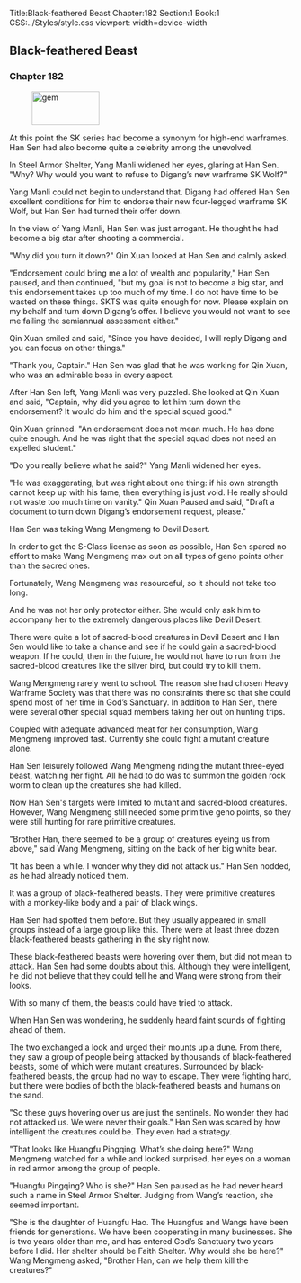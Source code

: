 Title:Black-feathered Beast 
Chapter:182 
Section:1 
Book:1 
CSS:../Styles/style.css 
viewport: width=device-width
  
## Black-feathered Beast
### Chapter 182 
<figure>
	<img src="../Images/gem.gif" alt="gem" id="gem" width="120" height="60" />
</figure>
  

  
  At this point the SK series had become a synonym for high-end warframes. Han Sen had also become quite a celebrity among the unevolved.

In Steel Armor Shelter, Yang Manli widened her eyes, glaring at Han Sen. "Why? Why would you want to refuse to Digang’s new warframe SK Wolf?"

Yang Manli could not begin to understand that. Digang had offered Han Sen excellent conditions for him to endorse their new four-legged warframe SK Wolf, but Han Sen had turned their offer down.

In the view of Yang Manli, Han Sen was just arrogant. He thought he had become a big star after shooting a commercial.

"Why did you turn it down?" Qin Xuan looked at Han Sen and calmly asked.

"Endorsement could bring me a lot of wealth and popularity," Han Sen paused, and then continued, "but my goal is not to become a big star, and this endorsement takes up too much of my time. I do not have time to be wasted on these things. SKTS was quite enough for now. Please explain on my behalf and turn down Digang’s offer. I believe you would not want to see me failing the semiannual assessment either."

Qin Xuan smiled and said, "Since you have decided, I will reply Digang and you can focus on other things."

"Thank you, Captain." Han Sen was glad that he was working for Qin Xuan, who was an admirable boss in every aspect.

After Han Sen left, Yang Manli was very puzzled. She looked at Qin Xuan and said, "Captain, why did you agree to let him turn down the endorsement? It would do him and the special squad good."

Qin Xuan grinned. "An endorsement does not mean much. He has done quite enough. And he was right that the special squad does not need an expelled student."

"Do you really believe what he said?" Yang Manli widened her eyes.

"He was exaggerating, but was right about one thing: if his own strength cannot keep up with his fame, then everything is just void. He really should not waste too much time on vanity." Qin Xuan Paused and said, "Draft a document to turn down Digang’s endorsement request, please."

Han Sen was taking Wang Mengmeng to Devil Desert.

In order to get the S-Class license as soon as possible, Han Sen spared no effort to make Wang Mengmeng max out on all types of geno points other than the sacred ones.

Fortunately, Wang Mengmeng was resourceful, so it should not take too long.

And he was not her only protector either. She would only ask him to accompany her to the extremely dangerous places like Devil Desert.

There were quite a lot of sacred-blood creatures in Devil Desert and Han Sen would like to take a chance and see if he could gain a sacred-blood weapon. If he could, then in the future, he would not have to run from the sacred-blood creatures like the silver bird, but could try to kill them.

Wang Mengmeng rarely went to school. The reason she had chosen Heavy Warframe Society was that there was no constraints there so that she could spend most of her time in God’s Sanctuary. In addition to Han Sen, there were several other special squad members taking her out on hunting trips.

Coupled with adequate advanced meat for her consumption, Wang Mengmeng improved fast. Currently she could fight a mutant creature alone.

Han Sen leisurely followed Wang Mengmeng riding the mutant three-eyed beast, watching her fight. All he had to do was to summon the golden rock worm to clean up the creatures she had killed.

Now Han Sen's targets were limited to mutant and sacred-blood creatures. However, Wang Mengmeng still needed some primitive geno points, so they were still hunting for rare primitive creatures.

"Brother Han, there seemed to be a group of creatures eyeing us from above," said Wang Mengmeng, sitting on the back of her big white bear.

"It has been a while. I wonder why they did not attack us." Han Sen nodded, as he had already noticed them.

It was a group of black-feathered beasts. They were primitive creatures with a monkey-like body and a pair of black wings.

Han Sen had spotted them before. But they usually appeared in small groups instead of a large group like this. There were at least three dozen black-feathered beasts gathering in the sky right now.

These black-feathered beasts were hovering over them, but did not mean to attack. Han Sen had some doubts about this. Although they were intelligent, he did not believe that they could tell he and Wang were strong from their looks.

With so many of them, the beasts could have tried to attack.

When Han Sen was wondering, he suddenly heard faint sounds of fighting ahead of them.

The two exchanged a look and urged their mounts up a dune. From there, they saw a group of people being attacked by thousands of black-feathered beasts, some of which were mutant creatures. Surrounded by black-feathered beasts, the group had no way to escape. They were fighting hard, but there were bodies of both the black-feathered beasts and humans on the sand.

"So these guys hovering over us are just the sentinels. No wonder they had not attacked us. We were never their goals." Han Sen was scared by how intelligent the creatures could be. They even had a strategy.

"That looks like Huangfu Pingqing. What’s she doing here?" Wang Mengmeng watched for a while and looked surprised, her eyes on a woman in red armor among the group of people.

"Huangfu Pingqing? Who is she?" Han Sen paused as he had never heard such a name in Steel Armor Shelter. Judging from Wang’s reaction, she seemed important.

"She is the daughter of Huangfu Hao. The Huangfus and Wangs have been friends for generations. We have been cooperating in many businesses. She is two years older than me, and has entered God’s Sanctuary two years before I did. Her shelter should be Faith Shelter. Why would she be here?" Wang Mengmeng asked, "Brother Han, can we help them kill the creatures?"
